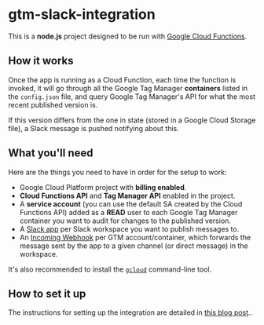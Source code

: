 # gtm-slack-integration
This is a **node.js** project designed to be run with [Google Cloud Functions](https://cloud.google.com/functions).

## How it works
Once the app is running as a Cloud Function, each time the function is invoked, it will go through all the Google Tag Manager **containers** listed in the `config.json` file, and query Google Tag Manager's API for what the most recent published version is.

If this version differs from the one in state (stored in a Google Cloud Storage file), a Slack message is pushed notifying about this.

## What you'll need
Here are the things you need to have in order for the setup to work:

- Google Cloud Platform project with **billing enabled**.
- **Cloud Functions API** and **Tag Manager API** enabled in the project.
- A **service account** (you can use the default SA created by the Cloud Functions API) added as a **READ** user to each Google Tag Manager container you want to audit for changes to the published version.
- A [Slack app](https://api.slack.com/apps) per Slack workspace you want to publish messages to.
- An [Incoming Webhook](https://api.slack.com/messaging/webhooks) per GTM account/container, which forwards the message sent by the app to a given channel (or direct message) in the workspace.

It's also recommended to install the [`gcloud`](https://cloud.google.com/pubsub/docs/quickstart-cli) command-line tool.

## How to set it up
The instructions for setting up the integration are detailed in [this blog post](https://www.simoahava.com/analytics/create-slack-notification-system-google-tag-manager-changes/)..
